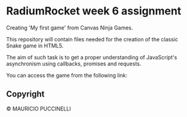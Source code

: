 # RadiumRocket week 6 assignment

Creating 'My first game' from Canvas Ninja Games.

This repository will contain files needed for the creation of the classic Snake game in HTML5.

The aim of such task is to get a proper understanding of JavaScript's asynchronism using callbacks, promises and requests.

You can access the game from the following link: 
      
## Copyright

© MAURICIO PUCCINELLI   